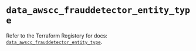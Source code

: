 # `data_awscc_frauddetector_entity_type`

Refer to the Terraform Registory for docs: [`data_awscc_frauddetector_entity_type`](https://registry.terraform.io/providers/hashicorp/awscc/0.70.0/docs/data-sources/frauddetector_entity_type).
